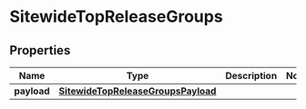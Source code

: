 

# SitewideTopReleaseGroups


## Properties

| Name | Type | Description | Notes |
|------------ | ------------- | ------------- | -------------|
|**payload** | [**SitewideTopReleaseGroupsPayload**](SitewideTopReleaseGroupsPayload.md) |  |  |



